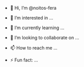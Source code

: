 - 👋 Hi, I’m @noitos-fera
- 👀 I’m interested in ...
- 🌱 I’m currently learning ...
- 💞️ I’m looking to collaborate on ...
- 📫 How to reach me ...
  
- ⚡ Fun fact: ...

<!---
noitos-fera/noitos-fera is a ✨ special ✨ repository because its `README.md` (this file) appears on your GitHub profile.
You can click the Preview link to take a look at your changes.
--->
